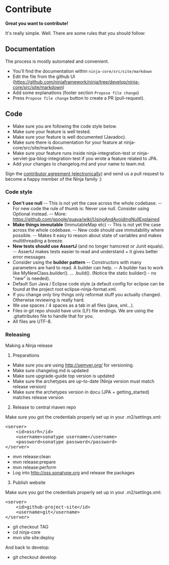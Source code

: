 Contribute
==========

**Great you want to contribute!**

It's really simple. Well. There are some rules that you should follow:

Documentation
-------------

The process is mostly automated and convenient.

- You'll find the documentation within `ninja-core/src/site/markdown`
- Edit the file from the github UI (https://github.com/ninjaframework/ninja/tree/develop/ninja-core/src/site/markdown)
- Add some explanations (footer section `Propose file change`)
- Press `Propose file change` button to create a PR (pull-request).


Code
----
- Make sure you are following the code style below.
- Make sure your feature is well tested.
- Make sure your feature is well documented (Javadoc).
- Make sure there is documentation for your feature at ninja-core/src/site/markdown.
- Make sure your feature runs inside ninja-integration-test
  or ninja-servlet-jpa-blog-integration-test if you wrote a feature related to JPA.
- Add your changes to changelog.md and your name to team.md.

Sign the [contributor agreement (electronically)](https://docs.google.com/forms/d/1Yasrxa17kYfaNDgbRvn77rM3WTnU_Um0rwz3GfzPp9g/viewform) and
send us a pull request to become a happy member of the Ninja family :)



### Code style

- **Don't use null**
-- This is not yet the case across the whole codebase.
-- For new code the rule of thumb is: Never use null. Consider using Optional instead.
-- More: https://github.com/google/guava/wiki/UsingAndAvoidingNullExplained
- **Make things immutable** (ImmutableMap etc)
-- This is not yet the case across the whole codebase.
-- New code should use immutability where possible.
-- Makes it easy to reason about state of variables and makes multithreading a breeze.
- **New tests should use AssertJ** (and no longer hamcrest or Junit equals).
-- AssertJ makes tests easier to read and understand + it gives better error messages
- Consider using the **builder pattern**
-- Constructors with many parameters are hard to read. A builder can help.
-- A builder has to work like MyNewClass.builder(). ... .build(). (Notice the static builder() - no "new" is needed).
- Default Sun Java / Eclipse code style (a default config for eclipse can be found at the project root eclipse-ninja-format.xml.
- If you change only tiny things only reformat stuff you actually changed. Otherwise reviewing is really hard.
- We use spaces / 4 spaces as a tab in all files (java, xml...).
- Files in git repo should have unix (LF) file endings. We are using the .gitattributes file to handle that for you.
- All files are UTF-8.


### Releasing

Making a Ninja release
 
1) Preparations

- Make sure you are using http://semver.org/ for versioning.
- Make sure changelog.md is updated
- Make sure upgrade-guide top version is updated
- Make sure the archetypes are up-to-date (Ninja version must match release version)
- Make sure the archetypes version in docu (JPA + getting_started) matches release version

2) Release to central maven repo

Make sure you got the credentials properly set up in your .m2/settings.xml:
<pre>
&lt;server&gt;
    &lt;id&gt;ossrh&lt;/id&gt;
    &lt;username&gt;sonatype username&lt;/username&gt;
    &lt;password&gt;sonatype password&lt;/password&gt;
&lt;/server&gt;
</pre>


- mvn release:clean
- mvn release:prepare
- mvn release:perform
- Log into http://oss.sonatype.org and release the packages

3) Publish website

Make sure you got the credentials properly set up in your .m2/settings.xml:

<pre>
&lt;server&gt;
    &lt;id&gt;github-project-site&lt;/id&gt;
    &lt;username&gt;git&lt;/username&gt;
&lt;/server&gt;
</pre>

- git checkout TAG
- cd ninja-core
- mvn site site:deploy

And back to develop:

- git checkout develop
